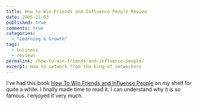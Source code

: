 ```yaml
---
title: How to Win Friends and Influence People Review
date: 2005-11-03
published: true
comments: true
categories:
  - "Learning & Growth"
tags:
  - business
  - reviews
permalink: /how-to-win-friends-and-influence-people/
excerpt: How to network from the king of networkers
---
```

I've had this book [How To Win Friends and Influence People](https://amzn.to/3VYI7Uk) on my shelf for quite a while. I finally made time to read it. I can understand why it is so famous. I enjoyed it very much.